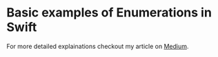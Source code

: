 # Basic examples of Enumerations in Swift

For more detailed explainations checkout my article on <a href="https://medium.com/ios-os-x-development/enumerations-in-swift-for-newbies-84257cfadfea">Medium</a>.
